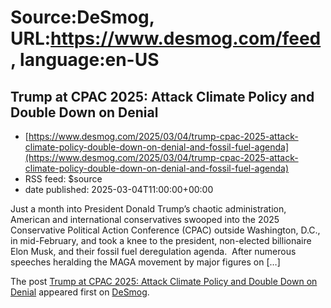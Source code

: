# Source:DeSmog, URL:https://www.desmog.com/feed, language:en-US

## Trump at CPAC 2025: Attack Climate Policy and  Double Down on Denial
 - [https://www.desmog.com/2025/03/04/trump-cpac-2025-attack-climate-policy-double-down-on-denial-and-fossil-fuel-agenda](https://www.desmog.com/2025/03/04/trump-cpac-2025-attack-climate-policy-double-down-on-denial-and-fossil-fuel-agenda)
 - RSS feed: $source
 - date published: 2025-03-04T11:00:00+00:00

<p>Just a month into President Donald Trump’s chaotic administration, American and international conservatives swooped into the 2025 Conservative Political Action Conference (CPAC) outside Washington, D.C., in mid-February, and took a knee to the president, non-elected billionaire Elon Musk, and their fossil fuel deregulation agenda.  After numerous speeches heralding the MAGA movement by major figures on [&#8230;]</p>
<p>The post <a href="https://www.desmog.com/2025/03/04/trump-cpac-2025-attack-climate-policy-double-down-on-denial-and-fossil-fuel-agenda/" data-wpel-link="internal">Trump at CPAC 2025: Attack Climate Policy and  Double Down on Denial</a> appeared first on <a href="https://www.desmog.com" data-wpel-link="internal">DeSmog</a>.</p>

